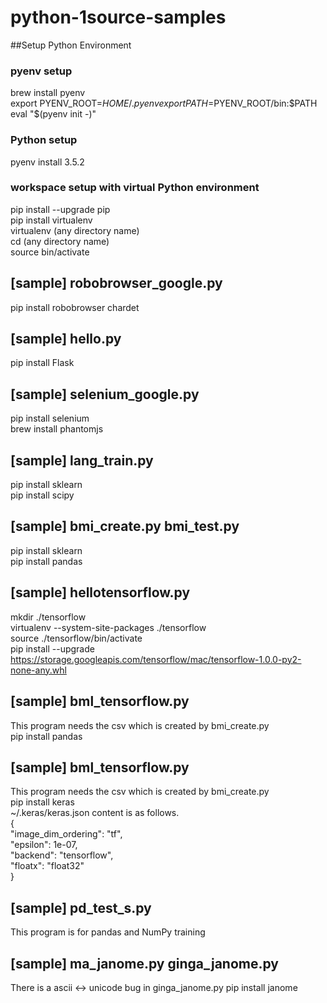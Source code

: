 # python-1source-samples

##Setup Python Environment

### pyenv setup
brew install pyenv  
export PYENV_ROOT=$HOME/.pyenv  
export PATH=$PYENV_ROOT/bin:$PATH  
eval "$(pyenv init -)"  

### Python setup
pyenv install 3.5.2  

### workspace setup with virtual Python environment
pip install --upgrade pip  
pip install virtualenv  
virtualenv (any directory name)  
cd (any directory name)  
source bin/activate  

## [sample] robobrowser_google.py
pip install robobrowser chardet  

## [sample] hello.py
pip install Flask  

## [sample] selenium_google.py
pip install selenium  
brew install phantomjs  

## [sample] lang_train.py
pip install sklearn  
pip install scipy  

## [sample] bmi_create.py bmi_test.py
pip install sklearn  
pip install pandas  

## [sample] hellotensorflow.py  
mkdir ./tensorflow  
virtualenv --system-site-packages ./tensorflow  
source ./tensorflow/bin/activate  
pip install --upgrade https://storage.googleapis.com/tensorflow/mac/tensorflow-1.0.0-py2-none-any.whl  

## [sample] bml_tensorflow.py  
This program needs the csv which is created by bmi_create.py  
pip install pandas  

## [sample] bml_tensorflow.py  
This program needs the csv which is created by bmi_create.py  
pip install keras  
~/.keras/keras.json content is as follows.  
{  
    "image_dim_ordering": "tf",  
    "epsilon": 1e-07,  
    "backend": "tensorflow",  
    "floatx": "float32"  
}  

## [sample] pd_test_s.py  
This program is for pandas and NumPy training  

## [sample] ma_janome.py  ginga_janome.py
There is a ascii <-> unicode bug in ginga_janome.py
pip install janome  



